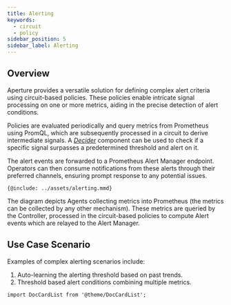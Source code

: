 ```yaml
---
title: Alerting
keywords:
  - circuit
  - policy
sidebar_position: 5
sidebar_label: Alerting
---
```


## Overview

Aperture provides a versatile solution for defining complex alert criteria using
circuit-based policies. These policies enable intricate signal processing on one
or more metrics, aiding in the precise detection of alert conditions.

Policies are evaluated periodically and query metrics from Prometheus using
PromQL, which are subsequently processed in a circuit to derive intermediate
signals. A [_Decider_](/reference/policies/spec.md#decider) component can be
used to check if a specific signal surpasses a predetermined threshold and alert
on it.

The alert events are forwarded to a Prometheus Alert Manager endpoint. Operators
can then consume notifications from these alerts through their preferred
channels, ensuring prompt response to any potential issues.

<Zoom>

```mermaid
{@include: ../assets/alerting.mmd}
```

The diagram depicts Agents collecting metrics into Prometheus (the metrics can
be collected by any other mechanism). These metrics are queried by the
Controller, processed in the circuit-based policies to compute Alert events
which are relayed to the Alert Manager.

</Zoom>

## Use Case Scenario

Examples of complex alerting scenarios include:

1. Auto-learning the alerting threshold based on past trends.
2. Threshold based alert conditions combining multiple metrics.

```mdx-code-block
import DocCardList from '@theme/DocCardList';
```

<DocCardList />

